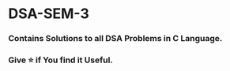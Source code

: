 # DSA-SEM-3
### Contains Solutions to all DSA Problems in C Language.

### Give ⭐ if You find it Useful.
